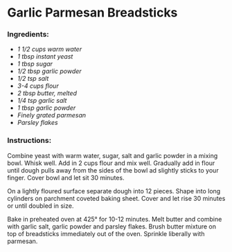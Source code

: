 # Garlic Parmesan Breadsticks

### Ingredients:
*   *1 1/2 cups warm water*
*   *1 tbsp instant yeast*
*   *1 tbsp sugar*
*   *1/2 tbsp garlic powder*
*   *1/2 tsp salt*
*   *3-4 cups flour*
*   *2 tbsp butter, melted*
*   *1/4 tsp garlic salt*
*   *1 tbsp garlic powder*
*   *Finely grated parmesan*
*   *Parsley flakes*

### Instructions:
Combine yeast with warm water, sugar, salt and garlic powder in a mixing bowl. Whisk well. Add in 2 cups flour and mix well. Gradually add in flour until dough pulls away from the sides of the bowl ad slightly sticks to your finger. Cover bowl and let sit 30 minutes.

On a lightly floured surface separate dough into 12 pieces. Shape into long cylinders on parchment coveted baking sheet. Cover and let rise 30 minutes or until doubled in size.

Bake in preheated oven at 425° for 10-12 minutes. Melt butter and combine with garlic salt, garlic powder and parsley flakes. Brush butter mixture on top of breadsticks immediately out of the oven. Sprinkle liberally with parmesan.
